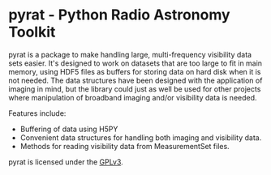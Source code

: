 pyrat - Python Radio Astronomy Toolkit
==========================================================

pyrat is a package to make handling large, multi-frequency visibility data sets
easier. It's designed to work on datasets that are too large to fit in main
memory, using HDF5 files as buffers for storing data on hard disk when it is
not needed. The data structures have been designed with the application of 
imaging in mind, but the library could just as well be used for other projects
where manipulation of broadband imaging and/or visibility data is needed.

Features include:

  - Buffering of data using H5PY
  - Convenient data structures for handling both imaging and visibility data.
  - Methods for reading visibility data from MeasurementSet files.

pyrat is licensed under the [GPLv3](http://www.gnu.org/licenses/gpl.html).
